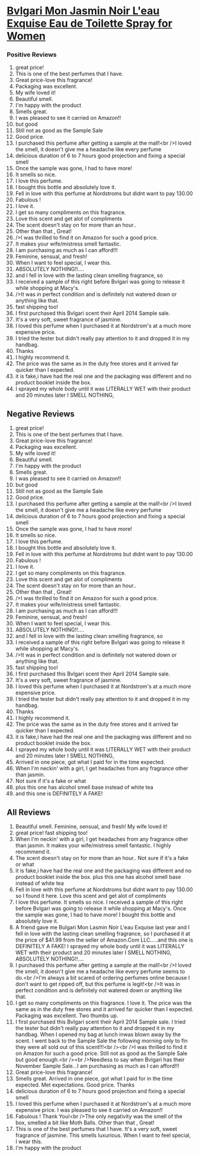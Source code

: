 # [Bvlgari Mon Jasmin Noir L&#x27;eau Exquise Eau de Toilette Spray for Women](https://products.checkmycream.com/products/Bvlgari-Mon-Jasmin-Noir-L&#x27;eau-Exquise-Eau-de-Toilette-Spray-for-Women.html)

### Positive Reviews

<ol>
      <li>great price!</li>
      <li>This is one of the best perfumes that I have.</li>
      <li>Great price-love this fragrance!</li>
      <li>Packaging was excellent.  </li>
      <li>My wife loved it!</li>
      <li>Beautiful smell.</li>
      <li>I&#x27;m happy with the product</li>
      <li>Smells great.  </li>
      <li>I was pleased to see it carried on Amazon!!</li>
      <li>but good</li>
      <li>Still not as good as the Sample Sale</li>
      <li>Good price.</li>
      <li>I purchased this perfume after getting a sample at the mall!&lt;br /&gt;I loved the smell, it doesn&#x27;t give me a headache like every perfume</li>
      <li>delicious duration of 6 to 7 hours good projection and fixing a special smell</li>
      <li>Once the sample was gone, I had to have more!</li>
      <li>It smells so nice.</li>
      <li>I love this perfume.</li>
      <li>I bought this bottle and absolutely love it.</li>
      <li>Fell in love with this perfume at Nordstroms but didnt want to pay 130.00</li>
      <li>Fabulous !</li>
      <li>I love it.  </li>
      <li>I get so many compliments on this fragrance.  </li>
      <li>Love this scent and get alot of compliments</li>
      <li>The scent doesn&#x27;t stay on for more than an hour..</li>
      <li>Other than that , Great!</li>
      <li>/&gt;I was thrilled to find it on Amazon for such a good price.  </li>
      <li>It makes your wife/mistress smell fantastic.</li>
      <li>I am purchasing as much as I can afford!!!</li>
      <li>Feminine,  sensual,  and fresh!</li>
      <li>When I want to feel special, I wear this.</li>
      <li>ABSOLUTELY NOTHING!!....</li>
      <li>and I fell in love with the lasting clean smelling fragrance, so</li>
      <li>I received a sample of this right before Bvlgari was going to release it while shopping at Macy&#x27;s.</li>
      <li>/&gt;It was in perfect condition and is definitely not watered down or anything like that.</li>
      <li>fast shipping too!</li>
      <li>I first purchased this Bvlgari scent their April 2014 Sample sale.</li>
      <li>It&#x27;s a very soft, sweet fragrance of jasmine.</li>
      <li>I loved this perfume when I purchased it at Nordstrom&#x27;s at a much more expensive price.  </li>
      <li>I tried the tester but didn&#x27;t really pay attention to it and dropped it in my handbag.</li>
      <li>Thanks</li>
      <li>I highly recommend it.</li>
      <li>The price was the same as in the duty free stores and it arrived far quicker than I expected.  </li>
      <li>it is fake,i have had the real one and the packaging was different and no product booklet inside the box.</li>
      <li>I sprayed my whole body until it was LITERALLY WET with their product and 20 minutes later I SMELL NOTHING,</li>
</ol>


<h2>Negative Reviews</h2>
<ol>
<li> great price!</li>
<li> This is one of the best perfumes that I have.</li>
<li> Great price-love this fragrance!</li>
<li> Packaging was excellent.  </li>
<li> My wife loved it!</li>
<li> Beautiful smell.</li>
<li> I&#x27;m happy with the product</li>
<li> Smells great.  </li>
<li> I was pleased to see it carried on Amazon!!</li>
<li> but good</li>
<li> Still not as good as the Sample Sale</li>
<li> Good price.</li>
<li> I purchased this perfume after getting a sample at the mall!&lt;br /&gt;I loved the smell, it doesn&#x27;t give me a headache like every perfume</li>
<li> delicious duration of 6 to 7 hours good projection and fixing a special smell</li>
<li> Once the sample was gone, I had to have more!</li>
<li> It smells so nice.</li>
<li> I love this perfume.</li>
<li> I bought this bottle and absolutely love it.</li>
<li> Fell in love with this perfume at Nordstroms but didnt want to pay 130.00</li>
<li> Fabulous !</li>
<li> I love it.  </li>
<li> I get so many compliments on this fragrance.  </li>
<li> Love this scent and get alot of compliments</li>
<li> The scent doesn&#x27;t stay on for more than an hour..</li>
<li> Other than that , Great!</li>
<li> /&gt;I was thrilled to find it on Amazon for such a good price.  </li>
<li> It makes your wife/mistress smell fantastic.</li>
<li> I am purchasing as much as I can afford!!!</li>
<li> Feminine,  sensual,  and fresh!</li>
<li> When I want to feel special, I wear this.</li>
<li> ABSOLUTELY NOTHING!!....</li>
<li> and I fell in love with the lasting clean smelling fragrance, so</li>
<li> I received a sample of this right before Bvlgari was going to release it while shopping at Macy&#x27;s.</li>
<li> /&gt;It was in perfect condition and is definitely not watered down or anything like that.</li>
<li> fast shipping too!</li>
<li> I first purchased this Bvlgari scent their April 2014 Sample sale.</li>
<li> It&#x27;s a very soft, sweet fragrance of jasmine.</li>
<li> I loved this perfume when I purchased it at Nordstrom&#x27;s at a much more expensive price.  </li>
<li> I tried the tester but didn&#x27;t really pay attention to it and dropped it in my handbag.</li>
<li> Thanks</li>
<li> I highly recommend it.</li>
<li> The price was the same as in the duty free stores and it arrived far quicker than I expected.  </li>
<li> it is fake,i have had the real one and the packaging was different and no product booklet inside the box.</li>
<li> I sprayed my whole body until it was LITERALLY WET with their product and 20 minutes later I SMELL NOTHING,</li>
<li> Arrived in one piece, got what I paid for in the time expected.</li>
<li> When I&#x27;m neckin&#x27; with a girl, I get headaches from any fragrance other than jasmin.</li>
<li> Not sure if it&#x27;s a fake or what</li>
<li> plus this one has alcohol smell base instead of white tea</li>
<li> and this one is DEFINITELY A FAKE!  </li>
</ol>

<h2>All Reviews</h2>

<ol>
    <li> Beautiful smell. Feminine,  sensual,  and fresh! My wife loved it!</li>
    <li> great price! fast shipping too!</li>
    <li> When I&#x27;m neckin&#x27; with a girl, I get headaches from any fragrance other than jasmin. It makes your wife/mistress smell fantastic. I highly recommend it.</li>
    <li> The scent doesn&#x27;t stay on for more than an hour.. Not sure if it&#x27;s a fake or what</li>
    <li> it is fake,i have had the real one and the packaging was different and no product booklet inside the box. plus this one has alcohol smell base instead of white tea</li>
    <li> Fell in love with this perfume at Nordstroms but didnt want to pay 130.00 so I found it here. Love this scent and get alot of compliments</li>
    <li> I love this perfume. It smells so nice. I received a sample of this right before Bvlgari was going to release it while shopping at Macy&#x27;s. Once the sample was gone, I had to have more! I bought this bottle and absolutely love it.</li>
    <li> A friend gave me  Bulgari Mon Lasmin Noir L&#x27;eau Exquise last year and I fell in love with the lasting clean smelling fragrance, so I purchased it at the price of $41.99 from the seller of Amazon.Com LLC.....and this one is DEFINITELY A FAKE!  I sprayed my whole body until it was LITERALLY WET with their product and 20 minutes later I SMELL NOTHING, ABSOLUTELY NOTHING!!....</li>
    <li> I purchased this perfume after getting a sample at the mall!&lt;br /&gt;I loved the smell, it doesn&#x27;t give me a headache like every perfume seems to do.&lt;br /&gt;I&#x27;m always a bit scared of ordering perfumes online because I don&#x27;t want to get ripped off, but this perfume is legit!&lt;br /&gt;It was in perfect condition and is definitely not watered down or anything like that.</li>
    <li> I get so many compliments on this fragrance.  I love it.  The price was the same as in the duty free stores and it arrived far quicker than I expected.  Packaging was excellent.  Two thumbs up.</li>
    <li> I first purchased this Bvlgari scent their April 2014 Sample sale. I tried the tester but didn&#x27;t really pay attention to it and dropped it in my handbag. When I opened my bag at lunch inwas blown away by the scent.  I went back to the Sample Sale the following morning only to fin they were all sold out of this scent!!!&lt;br /&gt;&lt;br /&gt;I was thrilled to find it on Amazon for such a good price.  Still not as good as the Sample Sale but good enough.&lt;br /&gt;&lt;br /&gt;Needless to say when Bvlgari has their November Sample Sale...I am purchasing as much as I can afford!!!</li>
    <li> Great price-love this fragrance!</li>
    <li> Smells great.  Arrived in one piece, got what I paid for in the time expected. Met expectations. Good price. Thanks</li>
    <li> delicious duration of 6 to 7 hours good projection and fixing a special smell</li>
    <li> I loved this perfume when I purchased it at Nordstrom&#x27;s at a much more expensive price.  I was pleased to see it carried on Amazon!!</li>
    <li> Fabulous ! Thank You!&lt;br /&gt;The only negativity was the smell of the box, smelled a bit like Moth Balls. Other than that , Great!</li>
    <li> This is one of the best perfumes that I have. It&#x27;s a very soft, sweet fragrance of jasmine. This smells luxurious. When I want to feel special, I wear this.</li>
    <li> I&#x27;m happy with the product</li>
</ol>




